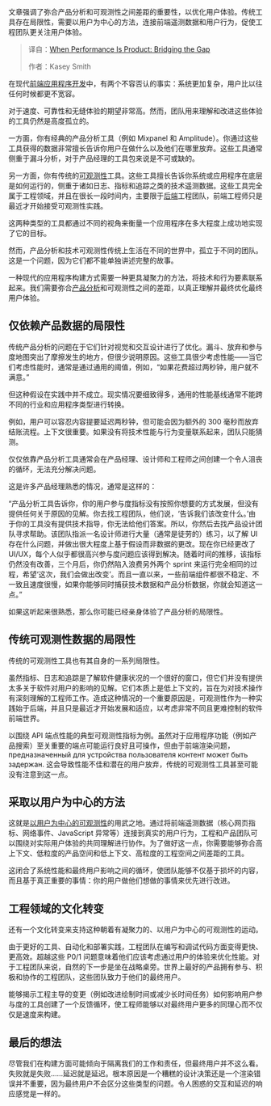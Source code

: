 
<!--
title: 性能即产品：弥合差距
cover: https://cdn.thenewstack.io/media/2025/08/c9e20fde-merging.jpg
summary: 文章强调了弥合产品分析和可观测性之间差距的重要性，以优化用户体验。传统工具存在局限性，需要以用户为中心的方法，连接前端遥测数据和用户行为，促使工程团队更关注用户体验。
-->

文章强调了弥合产品分析和可观测性之间差距的重要性，以优化用户体验。传统工具存在局限性，需要以用户为中心的方法，连接前端遥测数据和用户行为，促使工程团队更关注用户体验。

> 译自：[When Performance Is Product: Bridging the Gap](https://thenewstack.io/when-performance-is-product-bridging-the-gap/)
> 
> 作者：Kasey Smith

在现代[前端应用程序开发](https://thenewstack.io/frontend-development/)中，有两个不容否认的事实：系统更加复杂，用户比以往任何时候都更不宽容。

对于速度、可靠性和无缝体验的期望非常高。然而，团队用来理解和改进这些体验的工具仍然是高度孤立的。

一方面，你有经典的产品分析工具（例如 Mixpanel 和 Amplitude）。你通过这些工具获得的数据非常擅长告诉你用户在做什么以及他们在哪里放弃。这些工具通常侧重于漏斗分析，对于产品经理的工具包来说是不可或缺的。

另一方面，你有传统的[可观测性](https://thenewstack.io/observability/)工具。这些工具擅长告诉你系统或应用程序在底层是如何运行的，侧重于诸如日志、指标和追踪之类的技术遥测数据。这些工具完全属于工程领域，并且在很长一段时间内，主要限于[后端](https://thenewstack.io/backend-development/)工程团队，前端工程师只是最近才开始接受可观测性实践。

这两种类型的工具都通过不同的视角来衡量一个应用程序在多大程度上成功地实现了它的目标。

然而，产品分析和技术可观测性传统上生活在不同的世界中，孤立于不同的团队。这是一个问题，因为它们都不能单独讲述完整的故事。

一种现代的应用程序构建方式需要一种更具凝聚力的方法，将技术和行为要素联系起来。我们需要弥合[产品分析](https://thenewstack.io/live-data-is-rapidly-reshaping-product-development-practices/)和可观测性之间的差距，以真正理解并最终优化最终用户体验。

## 仅依赖产品数据的局限性

传统产品分析的问题在于它们针对视觉和交互设计进行了优化。漏斗、放弃和参与度地图突出了摩擦发生的地方，但很少说明原因。这些工具很少考虑性能——当它们考虑性能时，通常是通过通用的阈值，例如，“如果花费超过两秒钟，用户就不满意。”

但这种假设在实践中并不成立。现实情况要细致得多，通用的性能基线通常不能跨不同的行业和应用程序类型进行转换。

例如，用户可以容忍内容提要延迟两秒钟，但可能会因为额外的 300 毫秒而放弃结账流程。上下文很重要。如果没有将技术性能与行为变量联系起来，团队只能猜测。

仅仅依靠产品分析工具通常会在产品经理、设计师和工程师之间创建一个令人沮丧的循环，无法充分解决问题。

这是许多产品经理熟悉的情况，通常是这样的：

“产品分析工具告诉你，你的用户参与度指标没有按照你想要的方式发展，但没有提供任何关于原因的见解。你去找工程团队，他们说，‘告诉我们该改变什么。’由于你的工具没有提供技术指导，你无法给他们答案。所以，你然后去找产品设计团队寻求帮助。该团队指派一名设计师进行大量（通常是徒劳的）练习，以了解 UI 存在什么问题，并做出很大程度上基于假设而非数据的更改。现在你已经更改了 UI/UX，每个人似乎都很高兴参与度问题应该得到解决。随着时间的推移，该指标仍然没有改善，三个月后，你仍然陷入浪费另外两个 sprint 来运行完全相同的过程，希望‘这次，我们会做出改变’。而且一直以来，一些前端组件都很不稳定、不一致且速度很慢，如果你能够同时捕获技术数据和产品分析数据，你就会知道这一点。”

如果这听起来很熟悉，那么你可能已经亲身体验了产品分析的局限性。

## 传统可观测性数据的局限性

传统的可观测性工具也有其自身的一系列局限性。

虽然指标、日志和追踪是了解软件健康状况的一个很好的窗口，但它们并没有提供太多关于软件对用户的影响的见解。它们本质上是低上下文的，旨在为对技术操作有深刻理解的工程师工作。造成这种情况的一个重要原因是，可观测性作为一种实践始于后端，并且只是最近才开始发展和适应，以考虑非常不同且更难控制的软件前端世界。

以围绕 API 端点性能的典型可观测性指标为例。虽然对于应用程序功能（例如产品搜索）至关重要的端点可能运行良好且可操作，但由于前端渲染问题， предназначенный для устройства пользователя контент может быть задержан. 这会导致性能不佳和潜在的用户放弃，传统的可观测性工具甚至可能没有注意到这一点。

## 采取以用户为中心的方法

这就是[以用户为中心的可观测性](https://thenewstack.io/the-case-for-user-focused-observability/)的用武之地。通过将前端遥测数据（核心网页指标、网络事件、JavaScript 异常等）连接到真实的用户行为，工程和产品团队可以围绕对实际用户体验的共同理解进行协作。为了做好这一点，你需要能够弥合高上下文、低粒度的产品空间和低上下文、高粒度的工程空间之间差距的工具。

这闭合了系统性能和最终用户影响之间的循环，使团队能够不仅基于损坏的内容，而且基于真正重要的事情：你的用户做他们想做的事情来优先进行改进。

## 工程领域的文化转变

还有一个文化转变来支持这种朝着有凝聚力的、以用户为中心的可观测性的运动。

由于更好的工具、自动化和部署实践，工程团队在编写和调试代码方面变得更快、更高效。超越这些 P0/1 问题意味着他们应该考虑通过用户的体验来优化性能。对于工程团队来说，自然的下一步是坐在战略桌旁。世界上最好的产品拥有参与、积极和协作的工程团队，这些团队致力于他们的最终用户。

能够揭示工程主导的变更（例如改进绘制时间或减少长时间任务）如何影响用户参与度的工具创建了一个反馈循环，使工程师能够以对最终用户更多的同理心而不仅仅是速度来构建。

## 最后的想法

尽管我们在构建方面可能倾向于隔离我们的工作和责任，但最终用户并不这么看。失败就是失败……延迟就是延迟。根本原因是一个糟糕的设计决策还是一个渲染错误并不重要，因为最终用户不会区分这些类型的问题。令人困惑的交互和延迟的响应感觉是一样的。